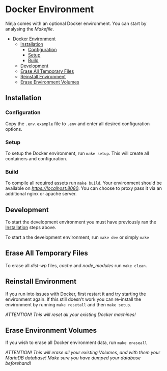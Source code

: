# Docker Environment

Ninja comes with an optional Docker environment. You can start by analysing the _Makefile_.

- [Docker Environment](#docker-environment)
  - [Installation](#installation)
    - [Configuration](#configuration)
    - [Setup](#setup)
    - [Build](#build)
  - [Development](#development)
  - [Erase All Temporary Files](#erase-all-temporary-files)
  - [Reinstall Environment](#reinstall-environment)
  - [Erase Environment Volumes](#erase-environment-volumes)

## Installation

### Configuration

Copy the `.env.example` file to `.env` and enter all desired configuration options.

### Setup

To setup the Docker environment, run `make setup`. This will create all containers and configuration.

### Build

To compile all required assets run `make build`. Your environment should be available on _<https://localhost:8080>_. You can choose to proxy pass it via an additional nginx or apache server.

## Development

To start the development environment you must have previously ran the [Installation](#installation) steps above.

To start a the development environment, run `make dev` or simply `make`

## Erase All Temporary Files

To erase all _dist-wp_ files, _cache_ and _node_modules_ run `make clean`.

## Reinstall Environment

If you run into issues with Docker, first restart it and try starting the environment again. If this still doesn't work you can re-install the environment by running `make resetall` and then `make setup`.

_ATTENTION! This will reset all your existing Docker machines!_

## Erase Environment Volumes

If you wish to erase all Docker environment data, run `make eraseall`

_ATTENTION! This will erase all your existing Volumes, and with them your MariaDB database! Make sure you have dumped your database beforehand!_
